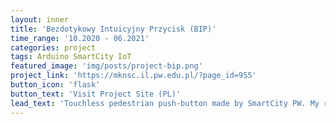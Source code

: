 ```yaml
---
layout: inner
title: 'Bezdotykowy Intuicyjny Przycisk (BIP)'
time_range: '10.2020 - 06.2021'
categories: project
tags: Arduino SmartCity IoT
featured_image: 'img/posts/project-bip.png'
project_link: 'https://mknsc.il.pw.edu.pl/?page_id=955'
button_icon: 'flask'
button_text: 'Visit Project Site (PL)'
lead_text: 'Touchless pedestrian push-button made by SmartCity PW. My role was to do a technical research about technologies used in pedestrian crossing architecture and make a prototype based on Arduino, IR sensor and display.'
---
```

